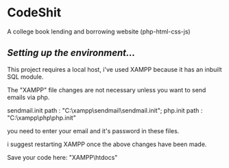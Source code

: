 # CodeShit
A college book lending and borrowing website
(php-html-css-js)

## *Setting up the environment...*
This project requires a local host, i've used XAMPP because it has an inbuilt SQL module.


The "XAMPP" file changes are not necessary unless you want to send emails via php. 

sendmail.init path : "C:\xampp\sendmail\sendmail.init";
php.init path : "C:\xampp\php\php.init"

you need to enter your email and it's password in these files.

i suggest restarting XAMPP once the above changes have been made. 

Save your code here: "XAMPP\htdocs" 

